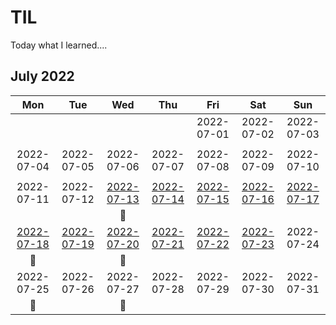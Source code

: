 # TIL
Today what I learned....

## July 2022
|     Mon     |     Tue     |     Wed     |     Thu     |     Fri     |     Sat     |     Sun     |
|:----------:|:----------:|:----------:|:----------:|:----------:|:----------:|:----------:|
|            |            |            |            | 2022-07-01 | 2022-07-02 | 2022-07-03 |
|            |            |            |            |            |            |            |
| 2022-07-04 | 2022-07-05 | 2022-07-06 | 2022-07-07 | 2022-07-08 | 2022-07-09 | 2022-07-10 |
|            |            |            |            |            |            |            |
| 2022-07-11 | 2022-07-12 | [2022-07-13](/TIL-by-Date/TIL_220713.md) | [2022-07-14](/TIL-by-Date/TIL_220714.md) | [2022-07-15](/TIL-by-Date/TIL_220715.md) | [2022-07-16](/TIL-by-Date/TIL_220716.md) | [2022-07-17](/TIL-by-Date/TIL_220717.md) |
|            |            |     📖     |            |            |            |            |
| [2022-07-18](/TIL-by-Date/TIL_220718.md) | [2022-07-19](/TIL-by-Date/TIL_220719.md) | [2022-07-20](/TIL-by-Date/TIL_220720.md) | [2022-07-21](/TIL-by-Date/TIL_220721.md) | [2022-07-22](/TIL-by-Date/TIL_220722.md) | [2022-07-23](/TIL-by-Date/TIL_220223.md) | 2022-07-24 |
|     📖     |            |     📖     |            |            |            |            |
| 2022-07-25 | 2022-07-26 | 2022-07-27 | 2022-07-28 | 2022-07-29 | 2022-07-30 | 2022-07-31 | 
|     📖     |            |     📖     |            |            |            |            |


<!--https://olait.tistory.com/22-->
